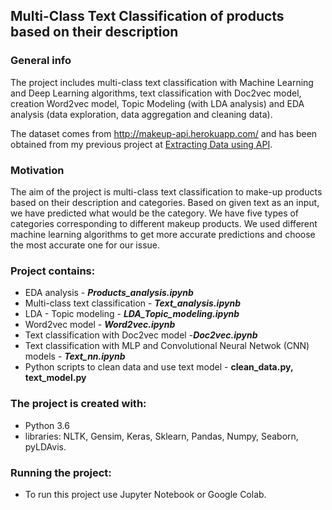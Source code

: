 ## Multi-Class Text Classification of products based on their description
 
### General info

The project includes multi-class text classification with Machine Learning and Deep Learning algorithms, text classification with Doc2vec model, creation Word2vec model, Topic Modeling (with LDA analysis) and EDA analysis (data exploration, data aggregation and cleaning data).

The dataset comes from http://makeup-api.herokuapp.com/ and has been obtained from my previous project at [Extracting Data using API](https://github.com/aniass/Extracting-data-using-API).

### Motivation

The aim of the project is multi-class text classification to make-up products based on their description and categories. Based on given text as an input, we have predicted what would be the category. We have five types of categories corresponding to different makeup products. We used different machine learning algorithms to get more accurate predictions and choose the most accurate one for our issue.


### Project contains:
* EDA analysis - ***Products_analysis.ipynb***
* Multi-class text classification - ***Text_analysis.ipynb***
* LDA - Topic modeling - ***LDA_Topic_modeling.ipynb***
* Word2vec model - ***Word2vec.ipynb***
* Text classification with Doc2vec model -***Doc2vec.ipynb***
* Text classification with MLP and Convolutional Neural Netwok (CNN) models - ***Text_nn.ipynb***
* Python scripts to clean data and use text model - **clean_data.py, text_model.py**

### The project is created with:

* Python 3.6
* libraries: NLTK, Gensim, Keras, Sklearn, Pandas, Numpy, Seaborn, pyLDAvis.

### Running the project:

* To run this project use Jupyter Notebook or Google Colab.
